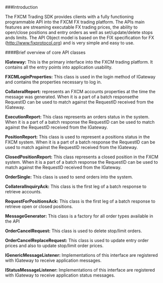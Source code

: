 ###Introduction

The FXCM Trading SDK provides clients with a fully functioning programmable API into the FXCM FX trading platform. The APIs main features are streaming executable FX trading prices, the ability to open/close positions and entry orders as well as set/update/delete stops ands limits. The API Object model is based on the FIX specification for FX (http://www.fixprotocol.org) and is very simple and easy to use.

####Brief overview of core API classes

**IGateway:**
This is the primary interface into the FXCM trading platform. It contains all the entry points into application usability.

**FXCMLoginProperties:**
This class is used in the login method of IGateway and contains the properties necessary to log in.

**CollateralReport:**
represents an FXCM accounts properties at the time the message was generated. When it is a part of a batch responsethe RequestID can be used to match against the RequestID received from the IGateway.

**ExecutionReport:**
This class represents an orders status in the system. When it is a part of a batch response the RequestID can be used to match against the RequestID received from the IGateway.

**PositionReport:**
This class is used to represent a positions status in the FXCM system. When it is a part of a batch response the RequestID can be used to match against the RequestID received from the IGateway.

**ClosedPositionReport:**
This class represents a closed position in the FXCM system. When it is a part of a batch response the RequestID can be used to match against the RequestID received from the IGateway.

**OrderSingle:**
This class is used to send orders into the system.

**CollateralInquiryAck:**
This class is the first leg of a batch response to retrieve accounts.

**RequestForPositionsAck:**
This class is the first leg of a batch response to retrieve open or closed positions.

**MessageGenerator:**
This class is a factory for all order types available in the API

**OrderCancelRequest:**
This class is used to delete stop/limit orders.

**OrderCancelReplaceRequest:**
This class is used to update entry order prices and also to update stop/limit order prices.

**IGenericMessageListener:**
Implementations of this interface are registered with IGateway to receive application messages.

**IStatusMessageListener:**
Implementations of this interface are registered with IGateway to receive application status messages.
